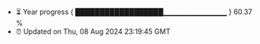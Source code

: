 - ⏳ Year progress { ██████████████████▁▁▁▁▁▁▁▁▁▁▁▁ } 60.37 %
- ⏰ Updated on Thu, 08 Aug 2024 23:19:45 GMT


